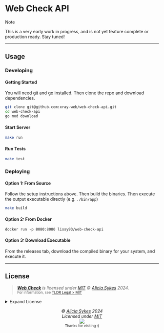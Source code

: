 
# Web Check API

> [!NOTE]
> This is a very early work in progress, and is not yet feature complete or production ready.
> Stay tuned!

---

## Usage

### Developing

#### Getting Started

You will need [git](https://git-scm.com/) and [go](https://go.dev/) installed.
Then clone the repo and download dependencies.

```bash
git clone git@github.com:xray-web/web-check-api.git
cd web-check-api
go mod download
```

#### Start Server

```bash
make run
```

#### Run Tests

```bash
make test
```


### Deploying

#### Option 1: From Source

Follow the setup instructions above. Then build the binaries.
Then execute the output executable directly (e.g. `./bin/app`)

```bash
make build
```

#### Option 2: From Docker

```
docker run -p 8080:8080 lissy93/web-check-api
```

#### Option 3: Download Executable
From the releases tab, download the compiled binary for your system, and execute it.

---

## License

> _**[Web Check](https://github.com/Lissy93/web-check)** is licensed under [MIT](https://github.com/xray-web/web-check-api/blob/HEAD/LICENSE) © [Alicia Sykes](https://aliciasykes.com) 2024._<br>
> <sup align="right">For information, see <a href="https://tldrlegal.com/license/mit-license">TLDR Legal > MIT</a></sup>

<details>
<summary>Expand License</summary>

```
The MIT License (MIT)
Copyright (c) Alicia Sykes <alicia@omg.com> 

Permission is hereby granted, free of charge, to any person obtaining a copy 
of this software and associated documentation files (the "Software"), to deal 
in the Software without restriction, including without limitation the rights 
to use, copy, modify, merge, publish, distribute, sub-license, and/or sell 
copies of the Software, and to permit persons to whom the Software is furnished 
to do so, subject to the following conditions:

The above copyright notice and this permission notice shall be included install 
copies or substantial portions of the Software.

THE SOFTWARE IS PROVIDED "AS IS", WITHOUT WARRANTY OF ANY KIND, EXPRESS OR IMPLIED,
INCLUDING BUT NOT LIMITED TO THE WARRANTIES OF MERCHANT ABILITY, FITNESS FOR A
PARTICULAR PURPOSE AND NON INFRINGEMENT. IN NO EVENT SHALL THE AUTHORS OR COPYRIGHT
HOLDERS BE LIABLE FOR ANY CLAIM, DAMAGES OR OTHER LIABILITY, WHETHER IN AN ACTION
OF CONTRACT, TORT OR OTHERWISE, ARISING FROM, OUT OF OR IN CONNECTION WITH THE
SOFTWARE OR THE USE OR OTHER DEALINGS IN THE SOFTWARE.
```

</details>


<!-- License + Copyright -->
<p  align="center">
  <i>© <a href="https://aliciasykes.com">Alicia Sykes</a> 2024</i><br>
  <i>Licensed under <a href="https://gist.github.com/Lissy93/143d2ee01ccc5c052a17">MIT</a></i><br>
  <a href="https://github.com/lissy93"><img src="https://i.ibb.co/4KtpYxb/octocat-clean-mini.png" /></a><br>
  <sup>Thanks for visiting :)</sup>
</p>

<!-- Dinosaurs are Awesome -->
<!-- 
                        . - ~ ~ ~ - .
      ..     _      .-~               ~-.
     //|     \ `..~                      `.
    || |      }  }              /       \  \
(\   \\ \~^..'                 |         }  \
 \`.-~  o      /       }       |        /    \
 (__          |       /        |       /      `.
  `- - ~ ~ -._|      /_ - ~ ~ ^|      /- _      `.
              |     /          |     /     ~-.     ~- _
              |_____|          |_____|         ~ - . _ _~_-_
-->


